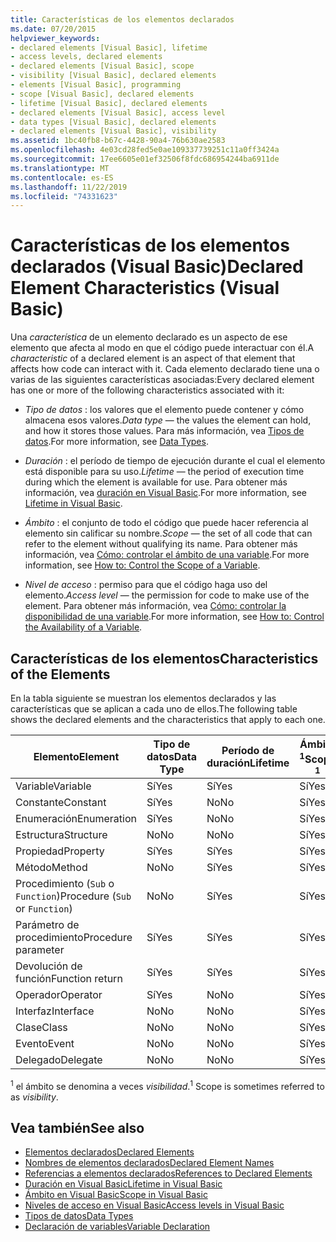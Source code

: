 ```yaml
---
title: Características de los elementos declarados
ms.date: 07/20/2015
helpviewer_keywords:
- declared elements [Visual Basic], lifetime
- access levels, declared elements
- declared elements [Visual Basic], scope
- visibility [Visual Basic], declared elements
- elements [Visual Basic], programming
- scope [Visual Basic], declared elements
- lifetime [Visual Basic], declared elements
- declared elements [Visual Basic], access level
- data types [Visual Basic], declared elements
- declared elements [Visual Basic], visibility
ms.assetid: 1bc40fb8-b67c-4428-90a4-76b630ae2583
ms.openlocfilehash: 4e03cd28fed5e0ae109337739251c11a0ff3424a
ms.sourcegitcommit: 17ee6605e01ef32506f8fdc686954244ba6911de
ms.translationtype: MT
ms.contentlocale: es-ES
ms.lasthandoff: 11/22/2019
ms.locfileid: "74331623"
---
```

# <a name="declared-element-characteristics-visual-basic"></a><span data-ttu-id="dc77e-102">Características de los elementos declarados (Visual Basic)</span><span class="sxs-lookup"><span data-stu-id="dc77e-102">Declared Element Characteristics (Visual Basic)</span></span>
<span data-ttu-id="dc77e-103">Una *característica* de un elemento declarado es un aspecto de ese elemento que afecta al modo en que el código puede interactuar con él.</span><span class="sxs-lookup"><span data-stu-id="dc77e-103">A *characteristic* of a declared element is an aspect of that element that affects how code can interact with it.</span></span> <span data-ttu-id="dc77e-104">Cada elemento declarado tiene una o varias de las siguientes características asociadas:</span><span class="sxs-lookup"><span data-stu-id="dc77e-104">Every declared element has one or more of the following characteristics associated with it:</span></span>  
  
- <span data-ttu-id="dc77e-105">*Tipo de datos* : los valores que el elemento puede contener y cómo almacena esos valores.</span><span class="sxs-lookup"><span data-stu-id="dc77e-105">*Data type* — the values the element can hold, and how it stores those values.</span></span> <span data-ttu-id="dc77e-106">Para más información, vea [Tipos de datos](../../../../visual-basic/language-reference/data-types/index.md).</span><span class="sxs-lookup"><span data-stu-id="dc77e-106">For more information, see [Data Types](../../../../visual-basic/language-reference/data-types/index.md).</span></span>  
  
- <span data-ttu-id="dc77e-107">*Duración* : el período de tiempo de ejecución durante el cual el elemento está disponible para su uso.</span><span class="sxs-lookup"><span data-stu-id="dc77e-107">*Lifetime* — the period of execution time during which the element is available for use.</span></span> <span data-ttu-id="dc77e-108">Para obtener más información, vea [duración en Visual Basic](../../../../visual-basic/programming-guide/language-features/declared-elements/lifetime.md).</span><span class="sxs-lookup"><span data-stu-id="dc77e-108">For more information, see [Lifetime in Visual Basic](../../../../visual-basic/programming-guide/language-features/declared-elements/lifetime.md).</span></span>  
  
- <span data-ttu-id="dc77e-109">*Ámbito* : el conjunto de todo el código que puede hacer referencia al elemento sin calificar su nombre.</span><span class="sxs-lookup"><span data-stu-id="dc77e-109">*Scope* — the set of all code that can refer to the element without qualifying its name.</span></span> <span data-ttu-id="dc77e-110">Para obtener más información, vea [Cómo: controlar el ámbito de una variable](../../../../visual-basic/programming-guide/language-features/declared-elements/how-to-control-the-scope-of-a-variable.md).</span><span class="sxs-lookup"><span data-stu-id="dc77e-110">For more information, see [How to: Control the Scope of a Variable](../../../../visual-basic/programming-guide/language-features/declared-elements/how-to-control-the-scope-of-a-variable.md).</span></span>  
  
- <span data-ttu-id="dc77e-111">*Nivel de acceso* : permiso para que el código haga uso del elemento.</span><span class="sxs-lookup"><span data-stu-id="dc77e-111">*Access level* — the permission for code to make use of the element.</span></span> <span data-ttu-id="dc77e-112">Para obtener más información, vea [Cómo: controlar la disponibilidad de una variable](../../../../visual-basic/programming-guide/language-features/declared-elements/how-to-control-the-availability-of-a-variable.md).</span><span class="sxs-lookup"><span data-stu-id="dc77e-112">For more information, see [How to: Control the Availability of a Variable](../../../../visual-basic/programming-guide/language-features/declared-elements/how-to-control-the-availability-of-a-variable.md).</span></span>  
  
## <a name="characteristics-of-the-elements"></a><span data-ttu-id="dc77e-113">Características de los elementos</span><span class="sxs-lookup"><span data-stu-id="dc77e-113">Characteristics of the Elements</span></span>  
 <span data-ttu-id="dc77e-114">En la tabla siguiente se muestran los elementos declarados y las características que se aplican a cada uno de ellos.</span><span class="sxs-lookup"><span data-stu-id="dc77e-114">The following table shows the declared elements and the characteristics that apply to each one.</span></span>  
  
|<span data-ttu-id="dc77e-115">Elemento</span><span class="sxs-lookup"><span data-stu-id="dc77e-115">Element</span></span>|<span data-ttu-id="dc77e-116">Tipo de datos</span><span class="sxs-lookup"><span data-stu-id="dc77e-116">Data Type</span></span>|<span data-ttu-id="dc77e-117">Período de duración</span><span class="sxs-lookup"><span data-stu-id="dc77e-117">Lifetime</span></span>|<span data-ttu-id="dc77e-118">Ámbito <sup>1</sup></span><span class="sxs-lookup"><span data-stu-id="dc77e-118">Scope <sup>1</sup></span></span>|<span data-ttu-id="dc77e-119">Nivel de acceso</span><span class="sxs-lookup"><span data-stu-id="dc77e-119">Access Level</span></span>|  
|-------------|---------------|--------------|------------------------|------------------|  
|<span data-ttu-id="dc77e-120">Variable</span><span class="sxs-lookup"><span data-stu-id="dc77e-120">Variable</span></span>|<span data-ttu-id="dc77e-121">Sí</span><span class="sxs-lookup"><span data-stu-id="dc77e-121">Yes</span></span>|<span data-ttu-id="dc77e-122">Sí</span><span class="sxs-lookup"><span data-stu-id="dc77e-122">Yes</span></span>|<span data-ttu-id="dc77e-123">Sí</span><span class="sxs-lookup"><span data-stu-id="dc77e-123">Yes</span></span>|<span data-ttu-id="dc77e-124">Sí</span><span class="sxs-lookup"><span data-stu-id="dc77e-124">Yes</span></span>|  
|<span data-ttu-id="dc77e-125">Constante</span><span class="sxs-lookup"><span data-stu-id="dc77e-125">Constant</span></span>|<span data-ttu-id="dc77e-126">Sí</span><span class="sxs-lookup"><span data-stu-id="dc77e-126">Yes</span></span>|<span data-ttu-id="dc77e-127">No</span><span class="sxs-lookup"><span data-stu-id="dc77e-127">No</span></span>|<span data-ttu-id="dc77e-128">Sí</span><span class="sxs-lookup"><span data-stu-id="dc77e-128">Yes</span></span>|<span data-ttu-id="dc77e-129">Sí</span><span class="sxs-lookup"><span data-stu-id="dc77e-129">Yes</span></span>|  
|<span data-ttu-id="dc77e-130">Enumeración</span><span class="sxs-lookup"><span data-stu-id="dc77e-130">Enumeration</span></span>|<span data-ttu-id="dc77e-131">Sí</span><span class="sxs-lookup"><span data-stu-id="dc77e-131">Yes</span></span>|<span data-ttu-id="dc77e-132">No</span><span class="sxs-lookup"><span data-stu-id="dc77e-132">No</span></span>|<span data-ttu-id="dc77e-133">Sí</span><span class="sxs-lookup"><span data-stu-id="dc77e-133">Yes</span></span>|<span data-ttu-id="dc77e-134">Sí</span><span class="sxs-lookup"><span data-stu-id="dc77e-134">Yes</span></span>|  
|<span data-ttu-id="dc77e-135">Estructura</span><span class="sxs-lookup"><span data-stu-id="dc77e-135">Structure</span></span>|<span data-ttu-id="dc77e-136">No</span><span class="sxs-lookup"><span data-stu-id="dc77e-136">No</span></span>|<span data-ttu-id="dc77e-137">No</span><span class="sxs-lookup"><span data-stu-id="dc77e-137">No</span></span>|<span data-ttu-id="dc77e-138">Sí</span><span class="sxs-lookup"><span data-stu-id="dc77e-138">Yes</span></span>|<span data-ttu-id="dc77e-139">Sí</span><span class="sxs-lookup"><span data-stu-id="dc77e-139">Yes</span></span>|  
|<span data-ttu-id="dc77e-140">Propiedad</span><span class="sxs-lookup"><span data-stu-id="dc77e-140">Property</span></span>|<span data-ttu-id="dc77e-141">Sí</span><span class="sxs-lookup"><span data-stu-id="dc77e-141">Yes</span></span>|<span data-ttu-id="dc77e-142">Sí</span><span class="sxs-lookup"><span data-stu-id="dc77e-142">Yes</span></span>|<span data-ttu-id="dc77e-143">Sí</span><span class="sxs-lookup"><span data-stu-id="dc77e-143">Yes</span></span>|<span data-ttu-id="dc77e-144">Sí</span><span class="sxs-lookup"><span data-stu-id="dc77e-144">Yes</span></span>|  
|<span data-ttu-id="dc77e-145">Método</span><span class="sxs-lookup"><span data-stu-id="dc77e-145">Method</span></span>|<span data-ttu-id="dc77e-146">No</span><span class="sxs-lookup"><span data-stu-id="dc77e-146">No</span></span>|<span data-ttu-id="dc77e-147">Sí</span><span class="sxs-lookup"><span data-stu-id="dc77e-147">Yes</span></span>|<span data-ttu-id="dc77e-148">Sí</span><span class="sxs-lookup"><span data-stu-id="dc77e-148">Yes</span></span>|<span data-ttu-id="dc77e-149">Sí</span><span class="sxs-lookup"><span data-stu-id="dc77e-149">Yes</span></span>|  
|<span data-ttu-id="dc77e-150">Procedimiento (`Sub` o `Function`)</span><span class="sxs-lookup"><span data-stu-id="dc77e-150">Procedure (`Sub` or `Function`)</span></span>|<span data-ttu-id="dc77e-151">No</span><span class="sxs-lookup"><span data-stu-id="dc77e-151">No</span></span>|<span data-ttu-id="dc77e-152">Sí</span><span class="sxs-lookup"><span data-stu-id="dc77e-152">Yes</span></span>|<span data-ttu-id="dc77e-153">Sí</span><span class="sxs-lookup"><span data-stu-id="dc77e-153">Yes</span></span>|<span data-ttu-id="dc77e-154">Sí</span><span class="sxs-lookup"><span data-stu-id="dc77e-154">Yes</span></span>|  
|<span data-ttu-id="dc77e-155">Parámetro de procedimiento</span><span class="sxs-lookup"><span data-stu-id="dc77e-155">Procedure parameter</span></span>|<span data-ttu-id="dc77e-156">Sí</span><span class="sxs-lookup"><span data-stu-id="dc77e-156">Yes</span></span>|<span data-ttu-id="dc77e-157">Sí</span><span class="sxs-lookup"><span data-stu-id="dc77e-157">Yes</span></span>|<span data-ttu-id="dc77e-158">Sí</span><span class="sxs-lookup"><span data-stu-id="dc77e-158">Yes</span></span>|<span data-ttu-id="dc77e-159">No</span><span class="sxs-lookup"><span data-stu-id="dc77e-159">No</span></span>|  
|<span data-ttu-id="dc77e-160">Devolución de función</span><span class="sxs-lookup"><span data-stu-id="dc77e-160">Function return</span></span>|<span data-ttu-id="dc77e-161">Sí</span><span class="sxs-lookup"><span data-stu-id="dc77e-161">Yes</span></span>|<span data-ttu-id="dc77e-162">Sí</span><span class="sxs-lookup"><span data-stu-id="dc77e-162">Yes</span></span>|<span data-ttu-id="dc77e-163">Sí</span><span class="sxs-lookup"><span data-stu-id="dc77e-163">Yes</span></span>|<span data-ttu-id="dc77e-164">No</span><span class="sxs-lookup"><span data-stu-id="dc77e-164">No</span></span>|  
|<span data-ttu-id="dc77e-165">Operador</span><span class="sxs-lookup"><span data-stu-id="dc77e-165">Operator</span></span>|<span data-ttu-id="dc77e-166">Sí</span><span class="sxs-lookup"><span data-stu-id="dc77e-166">Yes</span></span>|<span data-ttu-id="dc77e-167">No</span><span class="sxs-lookup"><span data-stu-id="dc77e-167">No</span></span>|<span data-ttu-id="dc77e-168">Sí</span><span class="sxs-lookup"><span data-stu-id="dc77e-168">Yes</span></span>|<span data-ttu-id="dc77e-169">Sí</span><span class="sxs-lookup"><span data-stu-id="dc77e-169">Yes</span></span>|  
|<span data-ttu-id="dc77e-170">Interfaz</span><span class="sxs-lookup"><span data-stu-id="dc77e-170">Interface</span></span>|<span data-ttu-id="dc77e-171">No</span><span class="sxs-lookup"><span data-stu-id="dc77e-171">No</span></span>|<span data-ttu-id="dc77e-172">No</span><span class="sxs-lookup"><span data-stu-id="dc77e-172">No</span></span>|<span data-ttu-id="dc77e-173">Sí</span><span class="sxs-lookup"><span data-stu-id="dc77e-173">Yes</span></span>|<span data-ttu-id="dc77e-174">Sí</span><span class="sxs-lookup"><span data-stu-id="dc77e-174">Yes</span></span>|  
|<span data-ttu-id="dc77e-175">Clase</span><span class="sxs-lookup"><span data-stu-id="dc77e-175">Class</span></span>|<span data-ttu-id="dc77e-176">No</span><span class="sxs-lookup"><span data-stu-id="dc77e-176">No</span></span>|<span data-ttu-id="dc77e-177">No</span><span class="sxs-lookup"><span data-stu-id="dc77e-177">No</span></span>|<span data-ttu-id="dc77e-178">Sí</span><span class="sxs-lookup"><span data-stu-id="dc77e-178">Yes</span></span>|<span data-ttu-id="dc77e-179">Sí</span><span class="sxs-lookup"><span data-stu-id="dc77e-179">Yes</span></span>|  
|<span data-ttu-id="dc77e-180">Evento</span><span class="sxs-lookup"><span data-stu-id="dc77e-180">Event</span></span>|<span data-ttu-id="dc77e-181">No</span><span class="sxs-lookup"><span data-stu-id="dc77e-181">No</span></span>|<span data-ttu-id="dc77e-182">No</span><span class="sxs-lookup"><span data-stu-id="dc77e-182">No</span></span>|<span data-ttu-id="dc77e-183">Sí</span><span class="sxs-lookup"><span data-stu-id="dc77e-183">Yes</span></span>|<span data-ttu-id="dc77e-184">Sí</span><span class="sxs-lookup"><span data-stu-id="dc77e-184">Yes</span></span>|  
|<span data-ttu-id="dc77e-185">Delegado</span><span class="sxs-lookup"><span data-stu-id="dc77e-185">Delegate</span></span>|<span data-ttu-id="dc77e-186">No</span><span class="sxs-lookup"><span data-stu-id="dc77e-186">No</span></span>|<span data-ttu-id="dc77e-187">No</span><span class="sxs-lookup"><span data-stu-id="dc77e-187">No</span></span>|<span data-ttu-id="dc77e-188">Sí</span><span class="sxs-lookup"><span data-stu-id="dc77e-188">Yes</span></span>|<span data-ttu-id="dc77e-189">Sí</span><span class="sxs-lookup"><span data-stu-id="dc77e-189">Yes</span></span>|  
  
 <span data-ttu-id="dc77e-190"><sup>1</sup> el ámbito se denomina a veces *visibilidad*.</span><span class="sxs-lookup"><span data-stu-id="dc77e-190"><sup>1</sup> Scope is sometimes referred to as *visibility*.</span></span>  
  
## <a name="see-also"></a><span data-ttu-id="dc77e-191">Vea también</span><span class="sxs-lookup"><span data-stu-id="dc77e-191">See also</span></span>

- [<span data-ttu-id="dc77e-192">Elementos declarados</span><span class="sxs-lookup"><span data-stu-id="dc77e-192">Declared Elements</span></span>](../../../../visual-basic/programming-guide/language-features/declared-elements/index.md)
- [<span data-ttu-id="dc77e-193">Nombres de elementos declarados</span><span class="sxs-lookup"><span data-stu-id="dc77e-193">Declared Element Names</span></span>](../../../../visual-basic/programming-guide/language-features/declared-elements/declared-element-names.md)
- [<span data-ttu-id="dc77e-194">Referencias a elementos declarados</span><span class="sxs-lookup"><span data-stu-id="dc77e-194">References to Declared Elements</span></span>](../../../../visual-basic/programming-guide/language-features/declared-elements/references-to-declared-elements.md)
- [<span data-ttu-id="dc77e-195">Duración en Visual Basic</span><span class="sxs-lookup"><span data-stu-id="dc77e-195">Lifetime in Visual Basic</span></span>](../../../../visual-basic/programming-guide/language-features/declared-elements/lifetime.md)
- [<span data-ttu-id="dc77e-196">Ámbito en Visual Basic</span><span class="sxs-lookup"><span data-stu-id="dc77e-196">Scope in Visual Basic</span></span>](../../../../visual-basic/programming-guide/language-features/declared-elements/scope.md)
- [<span data-ttu-id="dc77e-197">Niveles de acceso en Visual Basic</span><span class="sxs-lookup"><span data-stu-id="dc77e-197">Access levels in Visual Basic</span></span>](../../../../visual-basic/programming-guide/language-features/declared-elements/access-levels.md)
- [<span data-ttu-id="dc77e-198">Tipos de datos</span><span class="sxs-lookup"><span data-stu-id="dc77e-198">Data Types</span></span>](../../../../visual-basic/programming-guide/language-features/data-types/index.md)
- [<span data-ttu-id="dc77e-199">Declaración de variables</span><span class="sxs-lookup"><span data-stu-id="dc77e-199">Variable Declaration</span></span>](../../../../visual-basic/programming-guide/language-features/variables/variable-declaration.md)
